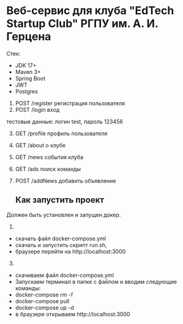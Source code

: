 # Веб-сервис для клуба "EdTech Startup Club" РГПУ им. А. И. Герцена
Стек: 
* JDK 17+
* Maven 3+
* Spring Boot
* JWT
* Postgres

1. POST /register
регистрация пользователя
2. POST /login вход

тестовые данные: логин test, пароль 123456

3. GET /profile профиль пользователя
4. GET /about о клубе
5. GET /news события клуба
6. GET /ads поиск команды
7. POST /addNews добавить объявление

   ## Как запустить проект

Должен быть установлен и запущен докер. 

1.
  * скачать файл docker-compose.yml
  * скачать и запустить скрипт run.sh,
  * браузере перейти на http://localhost:3000

3.
 * скачиваем файл docker-compose.yml
 * Запускаем терминал в папке с файлом и вводим следующие команды:
 * docker-compose rm -f
 * docker-compose pull
 * docker-compose up -d
 * в браузере открываем http://localhost:3000
